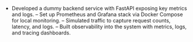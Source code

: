 - Developed a dummy backend service with FastAPI exposing key metrics and logs.
– Set up Prometheus and Grafana stack via Docker Compose for local monitoring.
– Simulated traffic to capture request counts, latency, and logs.
– Built observability into the system with metrics, logs, and tracing dashboards.
